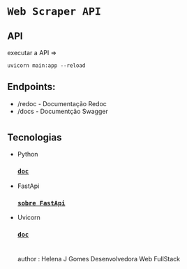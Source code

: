 # `Web Scraper API`

## API

executar a API =>

```
uvicorn main:app --reload
```

## Endpoints:

- /redoc - Documentação Redoc
- /docs - Documentção Swagger

#

## Tecnologias

- Python

  ### [`doc`](https://docs.python.org/3/)

- FastApi

  ### [`sobre FastApi`](https://www.treinaweb.com.br/blog/o-que-e-fastapi)

- Uvicorn

  ### [`doc`](https://www.uvicorn.org/)

  #

  author : Helena J Gomes Desenvolvedora Web FullStack
